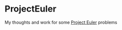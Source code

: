 # ProjectEuler

My thoughts and work for some [Project Euler](http://projecteuler.net/problems) problems
